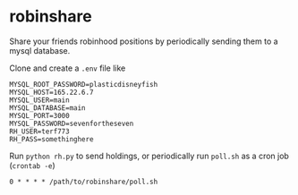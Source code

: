 # robinshare
Share your friends robinhood positions by periodically sending them to a mysql database.

Clone and create a `.env` file like
```
MYSQL_ROOT_PASSWORD=plasticdisneyfish
MYSQL_HOST=165.22.6.7
MYSQL_USER=main
MYSQL_DATABASE=main
MYSQL_PORT=3000
MYSQL_PASSWORD=sevenfortheseven
RH_USER=terf773
RH_PASS=somethinghere
```
Run `python rh.py` to send holdings, or periodically run `poll.sh` as a cron job (`crontab -e`)
```
0 * * * * /path/to/robinshare/poll.sh
```
